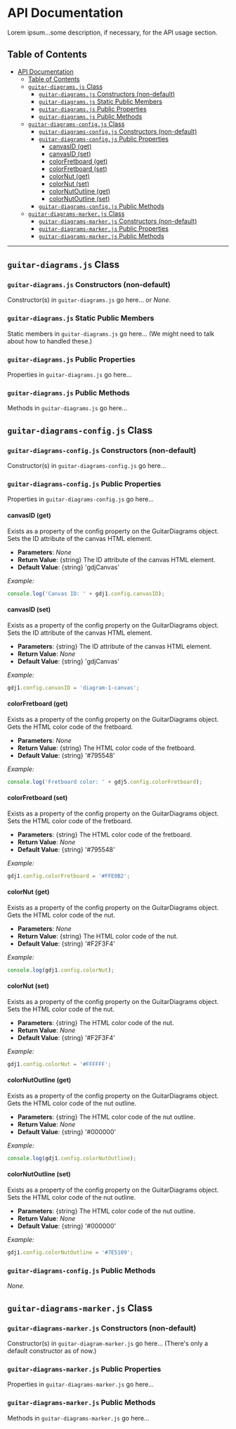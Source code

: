 # API Documentation

Lorem ipsum...some description, if necessary, for the API usage section.

## Table of Contents

- [API Documentation](#api-documentation)
  - [Table of Contents](#table-of-contents)
  - [`guitar-diagrams.js` Class](#guitar-diagramsjs-class)
    - [`guitar-diagrams.js` Constructors (non-default)](#guitar-diagramsjs-constructors-non-default)
    - [`guitar-diagrams.js` Static Public Members](#guitar-diagramsjs-static-public-members)
    - [`guitar-diagrams.js` Public Properties](#guitar-diagramsjs-public-properties)
    - [`guitar-diagrams.js` Public Methods](#guitar-diagramsjs-public-methods)
  - [`guitar-diagrams-config.js` Class](#guitar-diagrams-configjs-class)
    - [`guitar-diagrams-config.js` Constructors (non-default)](#guitar-diagrams-configjs-constructors-non-default)
    - [`guitar-diagrams-config.js` Public Properties](#guitar-diagrams-configjs-public-properties)
      - [canvasID (get)](#canvasid-get)
      - [canvasID (set)](#canvasid-set)
      - [colorFretboard (get)](#colorfretboard-get)
      - [colorFretboard (set)](#colorfretboard-set)
      - [colorNut (get)](#colornut-get)
      - [colorNut (set)](#colornut-set)
      - [colorNutOutline (get)](#colornutoutline-get)
      - [colorNutOutline (set)](#colornutoutline-set)
    - [`guitar-diagrams-config.js` Public Methods](#guitar-diagrams-configjs-public-methods)
  - [`guitar-diagrams-marker.js` Class](#guitar-diagrams-markerjs-class)
    - [`guitar-diagrams-marker.js` Constructors (non-default)](#guitar-diagrams-markerjs-constructors-non-default)
    - [`guitar-diagrams-marker.js` Public Properties](#guitar-diagrams-markerjs-public-properties)
    - [`guitar-diagrams-marker.js` Public Methods](#guitar-diagrams-markerjs-public-methods)

---

## <a name="guitar-diagrams.js"></a>`guitar-diagrams.js` Class

### <a name="guitar-diagrams.js-constructor"></a>`guitar-diagrams.js` Constructors (non-default)

Constructor(s) in `guitar-diagrams.js` go here... or _None._

### <a name="guitar-diagrams.js-static-public-members"></a>`guitar-diagrams.js` Static Public Members

Static members in `guitar-diagrams.js` go here... (We might need to talk about how to handled these.)

### <a name="guitar-diagrams.js-public-properties"></a>`guitar-diagrams.js` Public Properties

Properties in `guitar-diagrams.js` go here...

### <a name="guitar-diagrams.js-public-methods"></a>`guitar-diagrams.js` Public Methods

Methods in `guitar-diagrams.js` go here...

## <a name="guitar-diagrams-config.js"></a>`guitar-diagrams-config.js` Class

### <a name="guitar-diagrams.js-constructors"></a>`guitar-diagrams-config.js` Constructors (non-default)

Constructor(s) in `guitar-diagrams-config.js` go here...

### <a name="guitar-diagrams.js-public-properties"></a>`guitar-diagrams-config.js` Public Properties

Properties in `guitar-diagrams-config.js` go here...

#### canvasID (get)

Exists as a property of the config property on the GuitarDiagrams object. Sets the ID attribute of the canvas HTML element.

- **Parameters**: _None_
- **Return Value**: {string} The ID attribute of the canvas HTML element.
- **Default Value**: {string} 'gdjCanvas'

_Example:_

```javascript
console.log('Canvas ID: ' + gdj1.config.canvasID);
```

#### canvasID (set)

Exists as a property of the config property on the GuitarDiagrams object. Sets the ID attribute of the canvas HTML element.

- **Parameters**: {string} The ID attribute of the canvas HTML element.
- **Return Value**: _None_
- **Default Value**: {string} 'gdjCanvas'

_Example:_

```javascript
gdj1.config.canvasID = 'diagram-1-canvas';
```

#### colorFretboard (get)

Exists as a property of the config property on the GuitarDiagrams object. Gets the HTML color code of the fretboard.

- **Parameters**: _None_
- **Return Value**: {string} The HTML color code of the fretboard.
- **Default Value**: {string} '#795548'

_Example:_

```javascript
console.log('Fretboard color: ' + gdj5.config.colorFretboard);
```

#### colorFretboard (set)

Exists as a property of the config property on the GuitarDiagrams object. Sets the HTML color code of the fretboard.

- **Parameters**: {string} The HTML color code of the fretboard.
- **Return Value**: _None_
- **Default Value**: {string} '#795548'

_Example:_

```javascript
gdj1.config.colorFretboard = '#FFE0B2';
```

#### colorNut (get)

Exists as a property of the config property on the GuitarDiagrams object. Gets the HTML color code of the nut.

- **Parameters**: _None_
- **Return Value**: {string} The HTML color code of the nut.
- **Default Value**: {string} '#F2F3F4'

_Example:_

```javascript
console.log(gdj1.config.colorNut);
```

#### colorNut (set)

Exists as a property of the config property on the GuitarDiagrams object. Sets the HTML color code of the nut.

- **Parameters**: {string} The HTML color code of the nut.
- **Return Value**: _None_
- **Default Value**: {string} '#F2F3F4'

_Example:_

```javascript
gdj1.config.colorNut = '#FFFFFF';
```

#### colorNutOutline (get)

Exists as a property of the config property on the GuitarDiagrams object. Gets the HTML color code of the nut outline.

- **Parameters**: {string} The HTML color code of the nut outline.
- **Return Value**: _None_
- **Default Value**: {string} '#000000'

_Example:_

```javascript
console.log(gdj1.config.colorNutOutline);
```

#### colorNutOutline (set)

Exists as a property of the config property on the GuitarDiagrams object. Sets the HTML color code of the nut outline.

- **Parameters**: {string} The HTML color code of the nut outline.
- **Return Value**: _None_
- **Default Value**: {string} '#000000'

_Example:_

```javascript
gdj1.config.colorNutOutline = '#7E5109';
```

### <a name="guitar-diagrams.js-public-methods"></a>`guitar-diagrams-config.js` Public Methods

_None._

## <a name="guitar-diagrams-marker.js"></a>`guitar-diagrams-marker.js` Class

### <a name="guitar-diagrams-marker.js-contstructors"></a>`guitar-diagrams-marker.js` Constructors (non-default)

Constructor(s) in `guitar-diagram-marker.js` go here... (There's only a default constructor as of now.)

### <a name="guitar-diagrams-marker.js-public-properties">`guitar-diagrams-marker.js` Public Properties

Properties in `guitar-diagrams-marker.js` go here...

### <a name="guitar-diagrams-marker.js-public-methods">`guitar-diagrams-marker.js` Public Methods

Methods in `guitar-diagrams-marker.js` go here...
